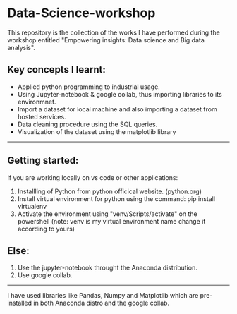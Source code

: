 # Data-Science-workshop
This repository is the collection of the works I have performed during the workshop entitled "Empowering insights: Data science and Big data analysis".

## Key concepts I learnt:

- Applied python programming to industrial usage.
- Using Jupyter-notebook & google collab, thus importing libraries to its environmnet.
- Import a dataset for local machine and also importing a dataset from hosted services.
- Data cleaning procedure using the SQL queries.
- Visualization of the dataset using the matplotlib library
---

## Getting started:
If you are working locally on vs code or other applications:

1. Installling of Python from python officical website. (python.org)
2. Install virtual environment for python using the command: pip install virtualenv
3. Activate the environment using "venv/Scripts/activate" on the powershell (note: venv is my virtual environment name change it according to yours)

## Else:
1. Use the jupyter-notebook throught the Anaconda distribution.
2. Use google collab.
---

I have used libraries like Pandas, Numpy and Matplotlib which are pre-installed in both Anaconda distro and the google collab.
